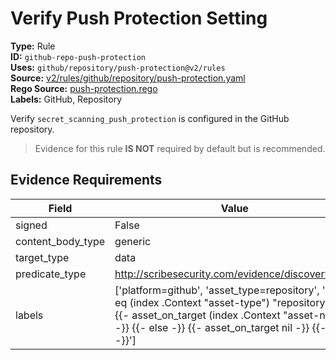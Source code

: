 # Verify Push Protection Setting  
**Type:** Rule  
**ID:** `github-repo-push-protection`  
**Uses:** `github/repository/push-protection@v2/rules`  
**Source:** [v2/rules/github/repository/push-protection.yaml](https://github.com/scribe-public/sample-policies/v2/rules/github/repository/push-protection.yaml)  
**Rego Source:** [push-protection.rego](https://github.com/scribe-public/sample-policies/v2/rules/github/repository/push-protection.rego)  
**Labels:** GitHub, Repository  

Verify `secret_scanning_push_protection` is configured in the GitHub repository.

> Evidence for this rule **IS NOT** required by default but is recommended.


## Evidence Requirements  
| Field | Value |
|-------|-------|
| signed | False |
| content_body_type | generic |
| target_type | data |
| predicate_type | http://scribesecurity.com/evidence/discovery/v0.1 |
| labels | ['platform=github', 'asset_type=repository', '{{- if eq (index .Context "asset-type") "repository" -}} {{- asset_on_target (index .Context "asset-name") -}} {{- else -}} {{- asset_on_target nil -}} {{- end -}}'] |

